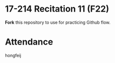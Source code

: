 # 17-214 Recitation 11 (F22)
**Fork** this repository to use for practicing Github flow.

# Attendance
hongfeij